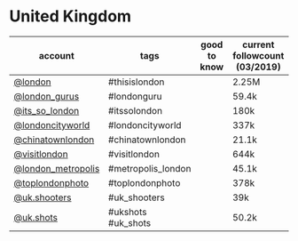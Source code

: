 # United Kingdom
| account                                                            | tags               | good to know | current followcount (03/2019) |
|--------------------------------------------------------------------|--------------------|--------------|-------------------------------|
| [@london](https://www.instagram.com/london/)                       | #thisislondon      |              | 2.25M                         |
| [@london_gurus](https://www.instagram.com/london_gurus/)           | #londonguru        |              | 59.4k                         |
| [@its_so_london](https://www.instagram.com/its_so_london/)         | #itssolondon       |              | 180k                          |
| [@londoncityworld](https://www.instagram.com/londoncityworld/)     | #londoncityworld   |              | 337k                          |
| [@chinatownlondon](https://www.instagram.com/chinatownlondon/)     | #chinatownlondon   |              | 21.1k                         |
| [@visitlondon](https://www.instagram.com/visitlondon/)             | #visitlondon       |              | 644k                          |
| [@london_metropolis](https://www.instagram.com/london_metropolis/) | #metropolis_london |              | 45.1k                         |
| [@toplondonphoto](https://www.instagram.com/toplondonphoto/)       | #toplondonphoto    |              | 378k                          |
| [@uk.shooters](https://www.instagram.com/uk.shooters/)             | #uk_shooters       |              | 39k                           |
| [@uk.shots](https://www.instagram.com/uk.shots/)                   | #ukshots #uk_shots |              | 50.2k                         |
